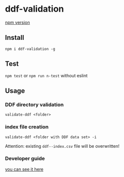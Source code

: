 # ddf-validation

[npm version](https://www.npmjs.com/package/ddf-validation)

## Install

`npm i ddf-validation -g`

## Test

`npm test` or `npm run n-test` without eslint

## Usage

### DDF directory validation

`validate-ddf <folder>`

### index file creation

`validate-ddf <folder with DDF data set> -i`

Attention: existing `ddf--index.csv` file will be overwritten!

### Developer guide

[you can see it here](doc/developer-guide.md)
